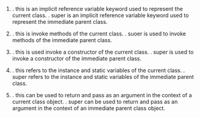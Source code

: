 1.  . this is an implicit reference variable keyword used to represent the current class.
    . super is an implicit reference variable keyword used to represent the immediate parent class.

2.  . this is invoke methods of the current class.
    . suoer is used to invoke methods of the immediate parent class.

3.  . this is used invoke a constructor of the current class.
    . super is used to invoke a constructor of the immediate parent class.

4.  . this refers to the instance and static variables of the current class.
    . super refers to the instance and static variables of the immediate parent class.

5.  . this can be used to return and pass as an argument in the context of a current class object.
    . super can be used to return and pass as an argument in the context of an immediate parent class object.
